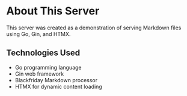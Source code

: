 # About This Server

This server was created as a demonstration of serving Markdown files using Go, Gin, and HTMX.

## Technologies Used

- Go programming language
- Gin web framework
- Blackfriday Markdown processor
- HTMX for dynamic content loading
